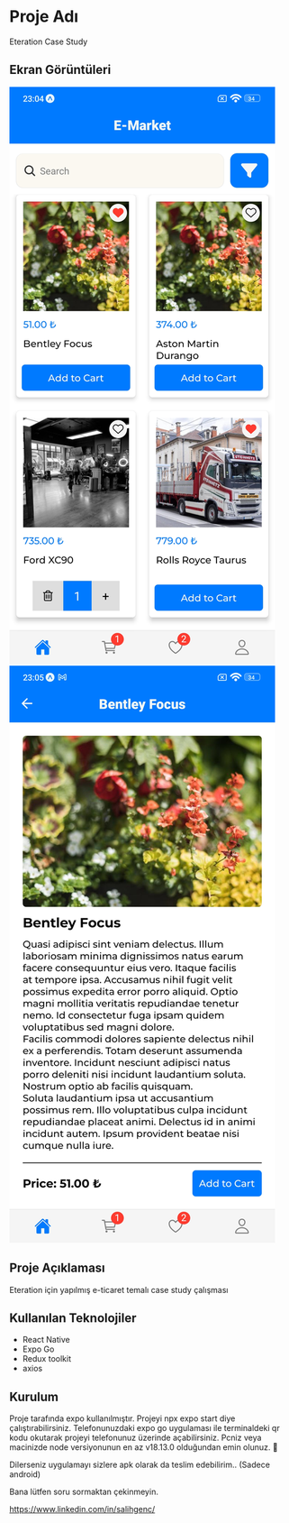 # Proje Adı

Eteration Case Study

## Ekran Görüntüleri

![Ekran Görüntüsü 1](<src/assets/screenshots/1%20(2).jpg>)
![Ekran Görüntüsü 2](<src/assets/screenshots/2%20(2).jpg>)

## Proje Açıklaması

Eteration için yapılmış e-ticaret temalı case study çalışması

## Kullanılan Teknolojiler

- React Native
- Expo Go
- Redux toolkit
- axios

## Kurulum

Proje tarafında expo kullanılmıştır. Projeyi npx expo start diye çalıştırabilirsiniz. Telefonunuzdaki expo go uygulaması ile terminaldeki qr kodu okutarak projeyi telefonunuz üzerinde açabilirsiniz. Pcniz veya macinizde node versiyonunun en az v18.13.0 olduğundan emin olunuz. 🚀

Dilerseniz uygulamayı sizlere apk olarak da teslim edebilirim.. (Sadece android)

Bana lütfen soru sormaktan çekinmeyin.

https://www.linkedin.com/in/salihgenc/
